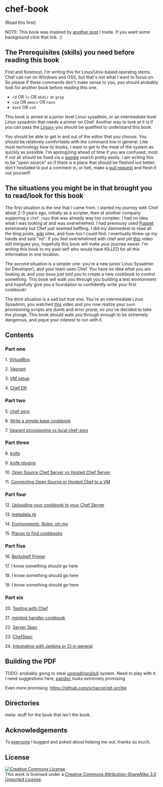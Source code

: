 # chef-book
(Read this first)

NOTE: This book was inspired by [another post](http://jjasghar.github.io/blog/2013/10/18/people-keep-asking-me-how-to-start-with-chef/) I made. If you want some background click that link. :)

## The Prerequisites (skills) you need before reading this book
First and foremost, I'm writing this for Linux/Unix-based operatng stems. Chef can run on Windows and OSX, but that's not what I want to focus on.
So please if these commands don't make sense to you, you should probably look for another book before reading this one.

- `cd` OR `ls` OR `mkdir` or `grep`
- `vim` OR `emacs` OR `nano`
- `bash` OR `zsh`

This book is aimed at a junior level Linux sysadmin, or an intermediate level Linux sysadmin that needs a primer on Chef. Another way to look at it is if you can pass the [Linux+](http://certification.comptia.org/getCertified/certifications/linux.aspx) you should be qualified to understand this book.

You should be able to get in and out of the editor that you choose. You should be relatively comfortable with the command line in general.
Like most technology how-to books, I want to get to the meat of the system as quickly as possible. I'm apologizing ahead of time if you are confused; most if not all should be fixed via a [google](http://lmgtfy.com/) search pretty easily.
I am writing this to be "open-source" so if there is a place that should be fleshed out better, don't hesitated to put a comment in, or hell, make a [pull request](https://github.com/jjasghar/chef-book/pulls) and flesh it out yourself!

## The situations you might be in that brought you to read/look for this book
The first situation is the one that I came from.  I started my journey with Chef about 2-3 years ago, initially as a scripter, then at another company supporing a `chef_repo` that was already way too complex. I had no idea what I was looking at and was overwhelmed. I had previousy used [Puppet](http://puppetlabs.com/) extensively but Chef just seemed baffling. I did my damnedest to read all the blog posts, [wiki](https://wiki.opscode.com/display/chef/Home) sites, and how-tos I could find. I eventually threw up my hands and said "no". If you feel overwhelmed with chef and yet [this](http://www.youtube.com/watch?v=UpHKVkLDBtU) video still intrigues you, hopefully this book will make your journey easier. I'm writing this book to my past self who would have KILLED for all this information in one location.

The second situation is a simpler one: you're a new junior Linux Sysadmin (or Developer), and your team uses Chef. You have no idea what you are looking at, and your boss just told you to create a new cookbook to control something. This book will walk you through you building a test environment and hopefully give you a foundation to confidently write your first cookbook!

The third situation is a sad but true one. You're an intermediate Linux Sysadmin; you watched [this](http://www.youtube.com/watch?v=UpHKVkLDBtU) video and you now realize your `bash` provisioning scripts are dumb and error prone, so you've decided to take the plunge. This book should walk you through enough to be extremely dangerous, and pique your interest to run with it.

## Contents

### Part one

1\. [VirtualBox](part1/01-virtualbox.md)

2\. [Vagrant](part1/02-vagrant.md)

3\. [VM setup](part1/03-vm-setup.md)

4\. [Chef DK](part1/04-chef-dk-install.md)

### Part two

5\. [chef-zero](part2/05-chef-zero.md)

6\. [Write a simple base cookbook](part2/06-write-simple-base-cookbook.md)

7\. [Vagrant provisioning vs local chef-zero](part2/07-vagrant-provisioning-vs-local-chef-zero.md)

### Part three

8\. [knife](part3/08-knife.md)

9\. [knife plugins](part3/09-knife-plugins.md)

10\. [Open Source Chef Server vs Hosted Chef Server](part3/10-opensource-vs-hosted-chefserver.md)

11\. [Connecting Open Source or Hosted Chef to a VM](part3/11-connecting-node-to-chef-server.md)

### Part four

12\. [Uploading your cookbook to your Chef Server](part4/12-uploading-running-chef-client.md)

13\. [metadata.rb](part4/13-metadata.rb-primer.md)

14\. [Environments, Roles, oh-my](part4/14-environments-roles-oh-my.md)

15\. [Places to find cookbooks](part4/15-places-to-find-cookbooks.md)

### Part five

16\. [Berkshelf Primer](part5/16-berkshelf-primer.md)

17\. I know something should go here

18\. I know something should go here

19\. I know something should go here

### Part six

20\. [Testing with Chef](part6/20-testing-with-chef.md)

21\. [minitest handler cookbook](part6/21-minitest-handler.md)

22\. [Server Spec](part6/22-serverspec.md)

23\. [ChefSpec](part6/23-chefspec.md)

24\. [Integrating with Jenkins or CI in general](part6/24-integrating-with-jenkin-ci.md)


## Building the PDF
TODO: probably going to steal [upgradingrails4](https://github.com/alindeman/upgradingtorails4) system. Need to play with it.
I need suggestions here, [pandoc](http://johnmacfarlane.net/pandoc/installing.html) looks extremely promising

Even more promising: https://github.com/schacon/git-scribe

## Directories
meta: stuff for the book that isn't the book.

## Acknowledgements
To [everyone](meta/acknowledgements.md) I bugged and poked about helping me out, thanks so much.

## License
<a rel="license" href="http://creativecommons.org/licenses/by-sa/3.0/deed.en_US"><img alt="Creative Commons License" style="border-width:0" src="http://i.creativecommons.org/l/by-sa/3.0/88x31.png" /></a><br />This work is licensed under a <a rel="license" href="http://creativecommons.org/licenses/by-sa/3.0/deed.en_US">Creative Commons Attribution-ShareAlike 3.0 Unported License</a>.
